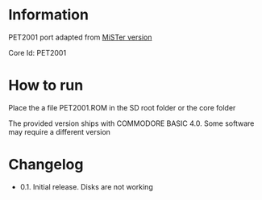 # Information
PET2001 port adapted from [MiSTer version](https://github.com/MiSTer-devel/PET2001_MiSTer)

Core Id: PET2001

# How to run
Place the a file PET2001.ROM in the SD root folder or the core folder

The provided version ships with COMMODORE BASIC 4.0. Some software may require a different version

# Changelog
- 0.1. Initial release. Disks are not working
